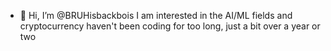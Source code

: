 - 👋 Hi, I’m @BRUHisbackbois
I am interested in the AI/ML fields and cryptocurrency
haven't been coding for too long, just a bit over a year or two

